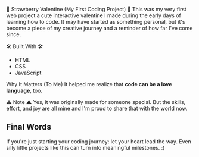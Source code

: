 🍓 Strawberry Valentine (My First Coding Project) 🍓
This was my very first web project a cute interactive valentine I made during the early days of learning how to code.
It may have started as something personal, but it's become a piece of my creative journey and a reminder of how far I've come since.

🛠️ Built With 🛠️
- HTML
- CSS
- JavaScript

Why It Matters (To Me)
It helped me realize that **code can be a love language**, too.

⚠️ Note ⚠️
Yes, it was originally made for someone special. But the skills, effort, and joy are all mine and I'm proud to share that with the world now.

## Final Words
If you're just starting your coding journey: let your heart lead the way. Even silly little projects like this can turn into meaningful milestones. :)
